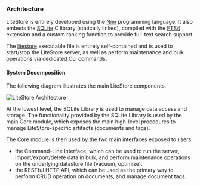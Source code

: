 ### Architecture

LiteStore is entirely developed using the [Nim](http://nim-lang.org) programming language. It also embeds the [SQLite](http://www.sqlite.org) C library (statically linked), compiled with the [FTS4](http://www.sqlite.org/fts3.html) extension and a custom ranking function to provide full-text search support.

The [litestore](class:file) executable file is entirely self-contained and is used to start/stop the LiteStore server, as well as perform maintenance and bulk operations via dedicated CLI commands.

#### System Decomposition

The following diagram illustrates the main LiteStore components.

![LiteStore Architecture](images/litestore_arch.png)

At the lowest level, the SQLite Library is used to manage data access and storage. The functionality provided by the SQLite Library is used by the main Core module, which exposes the main high-level procedures to manage LiteStore-specific artifacts (documents and tags).

The Core module is then used by the two main interfaces exposed to users:

* the Command-Line Interface, which can be used to run the server, import/export/delete data in bulk, and perform maintenance operations on the underlying datastore file (vacuum, optimize).
* the RESTful HTTP API, which can be used as the primary way to perform CRUD operation on documents, and manage document tags.